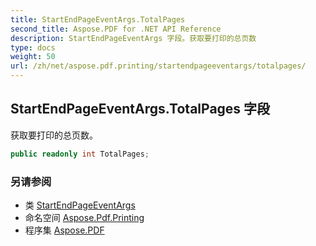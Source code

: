 ```yaml
---
title: StartEndPageEventArgs.TotalPages
second_title: Aspose.PDF for .NET API Reference
description: StartEndPageEventArgs 字段。获取要打印的总页数
type: docs
weight: 50
url: /zh/net/aspose.pdf.printing/startendpageeventargs/totalpages/
---
```

## StartEndPageEventArgs.TotalPages 字段

获取要打印的总页数。

```csharp
public readonly int TotalPages;
```

### 另请参阅

* 类 [StartEndPageEventArgs](../)
* 命名空间 [Aspose.Pdf.Printing](../../../aspose.pdf.printing/)
* 程序集 [Aspose.PDF](../../../)